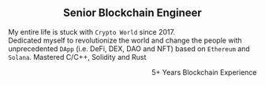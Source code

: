 <h2 align="center">Senior Blockchain Engineer</h2>

My entire life is stuck with `Crypto World` since 2017.</br>
Dedicated myself to revolutionize the world and change the people with unprecedented `DApp` (i.e. DeFi, DEX, DAO and NFT) based on `Ethereum` and `Solana`.
Mastered C/C++, Solidity and Rust

<p align="right">5+ Years Blockchain Experience</p>
